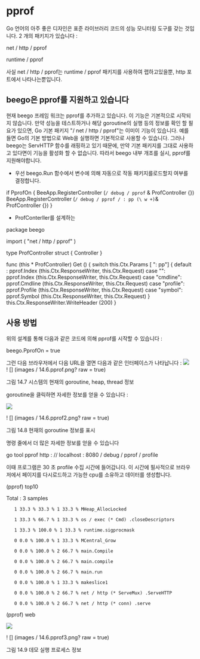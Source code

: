 # pprof

Go 언어의 아주 좋은 디자인은 표준 라이브러리 코드의 성능 모니터링 도구를 갖는 것입니다. 2 개의 패키지가 있습니다 :

net / http / pprof

runtime / pprof

사실 net / http / pprof는 runtime / pprof 패키지를 사용하여 랩하고있을뿐, http 포트에서 나타나는뿐입니다.

## beego은 pprof를 지원하고 있습니다
현재 beego 프레임 워크는 pprof를 추가하고 있습니다. 이 기능은 기본적으로 시작되지 않습니다. 만약 성능을 테스트하거나 해당 goroutine의 실행 등의 정보를 확인 할 필요가 있으면, Go 기본 패키지 "/ net / http / pprof"는 이미이 기능이 있습니다. 예를 들면 Go의 기본 방법으로 Web을 실행하면 기본적으로 사용할 수 있습니다. 그러나 beego는 ServHTTP 함수를 래핑하고 있기 때문에, 만약 기본 패키지를 그대로 사용하고 있다면이 기능을 활성화 할 수 없습니다. 따라서 beego 내부 개조를 실시, pprof를 지원해야합니다.

- 우선 beego.Run 함수에서 변수에 의해 자동으로 작동 패키지를로드할지 여부를 결정합니다.

if PprofOn {
BeeApp.RegisterController (`/ debug / pprof` & ProfController {})
BeeApp.RegisterController (`/ debug / pprof / : pp (\ w +)`& ProfController {})
}

- ProfConterller를 설계하는

package beego

import (
"net / http / pprof"
)

type ProfController struct {
Controller
}

func (this * ProfController) Get () {
switch this.Ctx.Params [ ": pp"] {
default :
pprof.Index (this.Ctx.ResponseWriter, this.Ctx.Request)
case "":
pprof.Index (this.Ctx.ResponseWriter, this.Ctx.Request)
case "cmdline":
pprof.Cmdline (this.Ctx.ResponseWriter, this.Ctx.Request)
case "profile":
pprof.Profile (this.Ctx.ResponseWriter, this.Ctx.Request)
case "symbol":
pprof.Symbol (this.Ctx.ResponseWriter, this.Ctx.Request)
}
this.Ctx.ResponseWriter.WriteHeader (200)
}


## 사용 방법

위의 설계를 통해 다음과 같은 코드에 의해 pprof를 시작할 수 있습니다 :

beego.PprofOn = true

그런 다음 브라우저에서 다음 URL을 열면 다음과 같은 인터페이스가 나타납니다 :
![](14.6.pprof.png)   
! [] (images / 14.6.pprof.png? raw = true)

그림 14.7 시스템의 현재의 goroutine, heap, thread 정보

goroutine을 클릭하면 자세한 정보를 얻을 수 있습니다 :

![](14.6.pprof2.png)
   
! [] (images / 14.6.pprof2.png? raw = true)

그림 14.8 현재의 goroutine 정보를 표시

명령 줄에서 더 많은 자세한 정보를 얻을 수 있습니다

go tool pprof http : // localhost : 8080 / debug / pprof / profile

이때 프로그램은 30 초 profile 수집 시간에 들어갑니다. 이 시간에 필사적으로 브라우저에서 페이지를 다시로드하고 가능한 cpu를 소유하고 데이터를 생성합니다.

(pprof) top10

Total : 3 samples

       1 33.3 % 33.3 % 1 33.3 % MHeap_AllocLocked

       1 33.3 % 66.7 % 1 33.3 % os / exec (* Cmd) .closeDescriptors

       1 33.3 % 100.0 % 1 33.3 % runtime.sigprocmask

       0 0.0 % 100.0 % 1 33.3 % MCentral_Grow

       0 0.0 % 100.0 % 2 66.7 % main.Compile

       0 0.0 % 100.0 % 2 66.7 % main.compile

       0 0.0 % 100.0 % 2 66.7 % main.run

       0 0.0 % 100.0 % 1 33.3 % makeslice1

       0 0.0 % 100.0 % 2 66.7 % net / http (* ServeMux) .ServeHTTP

       0 0.0 % 100.0 % 2 66.7 % net / http (* conn) .serve

(pprof) web

![](14.6.pprof3.png)

! [] (images / 14.6.pprof3.png? raw = true)

그림 14.9 데모 실행 프로세스 정보


